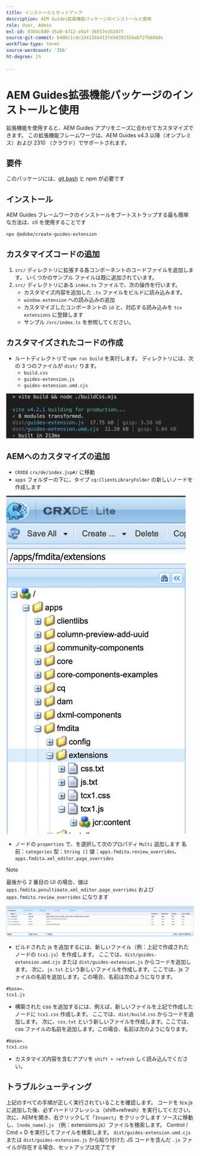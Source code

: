 ```yaml
---
title: インストールとセットアップ
description: AEM Guides拡張機能パッケージのインストールと使用
role: User, Admin
exl-id: 0304c8d0-35a8-4712-a9af-36557e3b247f
source-git-commit: b4d6c1c8c2d413bb4137e58391554abf2fb68b8c
workflow-type: tm+mt
source-wordcount: '356'
ht-degree: 1%

---
```


# AEM Guides拡張機能パッケージのインストールと使用

拡張機能を使用すると、AEM Guides アプリをニーズに合わせてカスタマイズできます。 この拡張機能フレームワークは、AEM Guides v4.3 以降（オンプレミス）および 2310 （クラウド）でサポートされます。

## 要件

このパッケージには、[git bash](https://github.com/git-guides/install-git) と npm が必要です

## インストール

AEM Guides フレームワークのインストールをブートストラップする最も簡単な方法は、cli を使用することです

```bash
npx @adobe/create-guides-extension
```

## カスタマイズコードの追加

1. `src/` ディレクトリに拡張する各コンポーネントのコードファイルを追加します。 いくつかのサンプル ファイルは既に追加されています。
2. `src/` ディレクトリにある `index.ts` ファイルで、次の操作を行います。
   - カスタマイズ内容を追加した `.ts` ファイルをビルドに読み込みます。
   - `window.extension` への読み込みの追加
   - カスタマイズしたコンポーネントの `id` と、対応する読み込みを `tcx extensions` に登録します
   - サンプル `/src/index.ts` を参照してください。

## カスタマイズされたコードの作成

- ルートディレクトリで `npm run build` を実行します。 ディレクトリには、次の 3 つのファイルが `dist/` ります。
   - `build.css`
   - `guides-extension.js`
   - `guides-extension.umd.cjs`

![&#x200B; ビルド出力 &#x200B;](./../imgs/build_output.png)

## AEMへのカスタマイズの追加

- `CRXDE` `crx/de/index.jsp#/` に移動
- `apps` フォルダーの下に、タイプ `cq:ClientLibraryFolder` の新しいノードを作成します

![フォルダー構造](./../imgs/crxde_folder_structure.png)

- ノードの `properties` で、を選択して次のプロパティ `Multi` 追加します
名前：`categories`
型：`String []`
値：`apps.fmdita.review_overrides`、`apps.fmdita.xml_editor.page_overrides`

>[!NOTE]
>
> 最後から 2 番目の UI の場合、値は `apps.fmdita.penultimate.xml_editor.page_overrides` および `apps.fmdita.review_overrides` になります


![&#x200B; フォルダーのプロパティ &#x200B;](./../imgs/crxde_folder_properties.png)

- ビルドされた js を追加するには、新しいファイル（例：上記で作成されたノードの `tcx1.js`）を作成します。 ここでは、`dist/guides-extension.umd.cjs` または `dist/guides-extension.js` からコードを追加します。 次に、`js.txt` という新しいファイルを作成します。ここでは、js ファイルの名前を追加します。この場合、名前は次のようになります。

```t
#base=.
tcx1.js
```

- 構築された css を追加するには、例えば、新しいファイルを上記で作成したノードに `tcx1.css` 作成します。 ここでは、`dist/build.css` からコードを追加します。 次に、`css.txt` という新しいファイルを作成します。ここでは、css ファイルの名前を追加します。この場合、名前は次のようになります。

```t
#base=.
tcx1.css
```

- カスタマイズ内容を含むアプリを `shift + refresh` しく読み込んでください。

## トラブルシューティング

上記のすべての手順が正しく実行されていることを確認します。
コードを tcx.js に追加した後、必ずハードリフレッシュ（shift+refresh）を実行してください。
次に、AEMを開き、右クリックして「`Inspect`」をクリックします
ソースに移動し、`[node_name].js` （例：extensions.js）ファイルを検索します。 Control / Cmd + D を実行してファイルを検索します。 `dist/guides-extension.umd.cjs` または `dist/guides-extension.js` から貼り付けた JS コードを含んだ `.js` ファイルが存在する場合、セットアップは完了です
